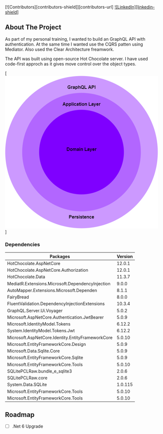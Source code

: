 [![Contributors][contributors-shield]][contributors-url]
[![LinkedIn][linkedin-shield]][linkedin-url]

<!-- ABOUT THE PROJECT -->
## About The Project

As part of my personal training, I wanted to build an GraphQL API with authentication. At the same time I wanted use the CQRS patten using Mediator. Also used the Clear Architecture freamwork.

The API was built using open-source Hot Chocolate server. I have used code-first approch as it gives move control over the object types.

[![Clean Architecture][architecture]]

### Dependencies

| Packages | Version |
| ------------ | ---------------- |
|     HotChocolate.AspNetCore |              12.0.1 |
|     HotChocolate.AspNetCore.Authorization |             12.0.1 |
|     HotChocolate.Data |              11.3.7 |
|     MediatR.Extensions.Microsoft.DependencyInjection |               9.0.0 |
|     AutoMapper.Extensions.Microsoft.Dependen |               8.1.1 |
|     FairyBread |               8.0.0 |
|     FluentValidation.DependencyInjectionExtensions |               10.3.4 |
|     GraphQL.Server.Ui.Voyager |               5.0.2 |
|     Microsoft.AspNetCore.Authentication.JwtBearer|               5.0.9 |
|     Microsoft.IdentityModel.Tokens |               6.12.2 |
|     System.IdentityModel.Tokens.Jwt |               6.12.2 |
|     Microsoft.AspNetCore.Identity.EntityFrameworkCore |               5.0.10 |
|     Microsoft.EntityFrameworkCore.Design |               5.0.9 |
|     Microsoft.Data.Sqlite.Core |              5.0.9 |
|     Microsoft.EntityFrameworkCore.Sqlite |               5.0.9 |
|     Microsoft.EntityFrameworkCore.Tools |               5.0.10 |
|     SQLitePCLRaw.bundle_e_sqlite3 |               2.0.6 |
|     SQLitePCLRaw.core |               2.0.6 |
|     System.Data.SQLite |               1.0.115 |
|     Microsoft.EntityFrameworkCore.Tools |               5.0.10 |
|     Microsoft.EntityFrameworkCore.Tools |               5.0.10 |

<!-- ROADMAP -->
## Roadmap

- [ ] .Net 6 Upgrade

<!-- MARKDOWN LINKS & IMAGES -->
[linkedin-url]: https://www.linkedin.com/in/asanka-ash-nawagamuwage-30b2295/
[architecture]: images/clean-architecture.png

